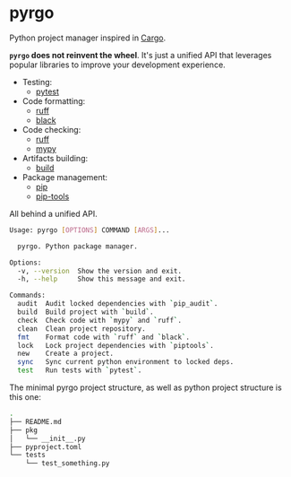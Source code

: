# pyrgo

Python project manager inspired in [Cargo](https://doc.rust-lang.org/cargo/).

**`pyrgo` does not reinvent the wheel**. It's just a unified API that leverages popular libraries to improve your development experience.

- Testing:
  - [pytest](https://docs.pytest.org/en/7.3.x/)
- Code formatting:
  - [ruff](https://beta.ruff.rs/docs/)
  - [black](https://black.readthedocs.io/en/stable/usage_and_configuration/the_basics.html)
- Code checking:
  - [ruff](https://beta.ruff.rs/docs/)
  - [mypy](https://mypy.readthedocs.io/en/stable/config_file.html)
- Artifacts building:
  - [build](https://pypa-build.readthedocs.io/en/stable/)
- Package management:
  - [pip](https://pip.pypa.io/en/stable/)
  - [pip-tools](https://pip-tools.readthedocs.io/en/latest/)

All behind a unified API.

```bash
Usage: pyrgo [OPTIONS] COMMAND [ARGS]...

  pyrgo. Python package manager.

Options:
  -v, --version  Show the version and exit.
  -h, --help     Show this message and exit.

Commands:
  audit  Audit locked dependencies with `pip_audit`.
  build  Build project with `build`.
  check  Check code with `mypy` and `ruff`.
  clean  Clean project repository.
  fmt    Format code with `ruff` and `black`.
  lock   Lock project dependencies with `piptools`.
  new    Create a project.
  sync   Sync current python environment to locked deps.
  test   Run tests with `pytest`.
```

The minimal pyrgo project structure, as well as python project structure is this one:

```bash
.
├── README.md
├── pkg
│   └── __init__.py
├── pyproject.toml
└── tests
    └── test_something.py
```